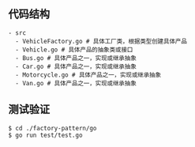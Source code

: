 ## 代码结构
```shell
- src
  - VehicleFactory.go # 具体工厂类，根据类型创建具体产品
  - Vehicle.go # 具体产品的抽象类或接口
  - Bus.go # 具体产品之一，实现或继承抽象
  - Car.go # 具体产品之一，实现或继承抽象
  - Motorcycle.go # 具体产品之一，实现或继承抽象
  - Van.go # 具体产品之一，实现或继承抽象
```

## 测试验证

```shell
$ cd ./factory-pattern/go
$ go run test/test.go
```
